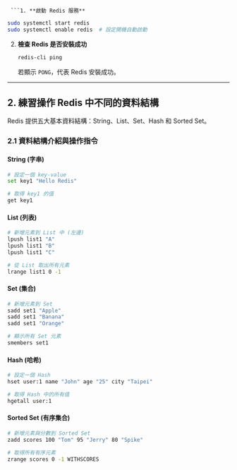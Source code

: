 
     ```1. **啟動 Redis 服務**
   ```bash
   sudo systemctl start redis
   sudo systemctl enable redis  # 設定開機自動啟動
   ```

2. **檢查 Redis 是否安裝成功**
   ```bash
   redis-cli ping
   ```
   若顯示 `PONG`，代表 Redis 安裝成功。

---

## 2. **練習操作 Redis 中不同的資料結構**
Redis 提供五大基本資料結構：String、List、Set、Hash 和 Sorted Set。

### **2.1 資料結構介紹與操作指令**
#### **String (字串)**
```bash
# 設定一個 key-value
set key1 "Hello Redis"

# 取得 key1 的值
get key1
```

#### **List (列表)**
```bash
# 新增元素到 List 中 (左邊)
lpush list1 "A"
lpush list1 "B"
lpush list1 "C"

# 從 List 取出所有元素
lrange list1 0 -1
```

#### **Set (集合)**
```bash
# 新增元素到 Set
sadd set1 "Apple"
sadd set1 "Banana"
sadd set1 "Orange"

# 顯示所有 Set 元素
smembers set1
```

#### **Hash (哈希)**
```bash
# 設定一個 Hash
hset user:1 name "John" age "25" city "Taipei"

# 取得 Hash 中的所有值
hgetall user:1
```

#### **Sorted Set (有序集合)**
```bash
# 新增元素與分數到 Sorted Set
zadd scores 100 "Tom" 95 "Jerry" 80 "Spike"

# 取得所有有序元素
zrange scores 0 -1 WITHSCORES
```

